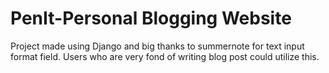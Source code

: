 # PenIt-Personal Blogging Website
 Project made using Django and big thanks to summernote for text input format field. Users who are very fond of writing blog post could utilize this.
